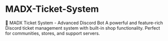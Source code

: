 # MADX-Ticket-System
🎫 MADX Ticket System - Advanced Discord Bot  A powerful and feature-rich Discord ticket management system with built-in shop functionality. Perfect for communities, stores, and support servers.
